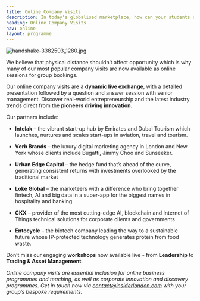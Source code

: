 ```yaml
---
title: Online Company Visits
description: In today's globalised marketplace, how can your students stand out?
heading: Online Company Visits
nav: online
layout: programme
---
```


![handshake-3382503_1280.jpg](/uploads/handshake-3382503_1280.jpg)

We believe that physical distance shouldn’t affect opportunity which is why many of our most popular company visits are now available as online sessions for group bookings.

Our online company visits are a **dynamic live exchange**, with a detailed presentation followed by a question and answer session with senior management. Discover real-world entrepreneurship and the latest industry trends direct from the **pioneers driving innovation**.
  
   
Our partners include:

- **Intelak** – the vibrant start-up hub by Emirates and Dubai Tourism which launches, nurtures and scales start-ups in aviation, travel and tourism.

- **Verb Brands** – the luxury digital marketing agency in London and New York whose clients include Bugatti, Jimmy Choo and Sunseeker.

- **Urban Edge Capital** – the hedge fund that’s ahead of the curve, generating consistent returns with investments overlooked by the traditional market

- **Loke Global** – the marketeers with a difference who bring together fintech, AI and big data in a super-app for the biggest names in hospitality and banking

- **CKX** – provider of the most cutting-edge AI, blockchain and Internet of Things technical solutions for corporate clients and governments

- **Entocycle** – the biotech company leading the way to a sustainable future whose IP-protected technology generates protein from food waste.

Don’t miss our engaging **workshops** now available live - from **Leadership** to **Trading & Asset Management**.

_Online company visits are essential inclusion for online business programmes and teaching, as well as corporate innovation and discovery programmes. Get in touch now via [contact@insiderlondon.com](mailto:contact@insiderlondon.com) with your group’s bespoke requirements._
